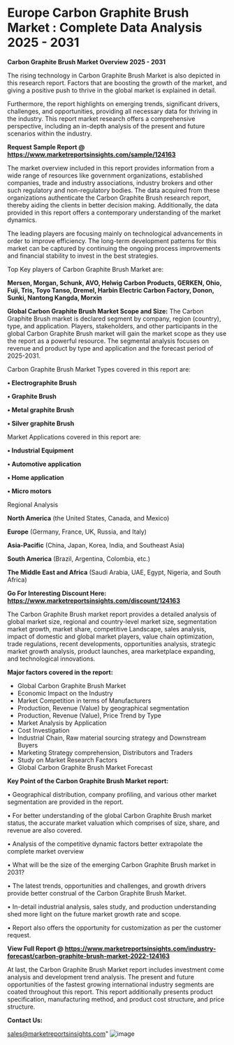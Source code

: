 # Europe Carbon Graphite Brush Market : Complete Data Analysis 2025 - 2031

<Strong> Carbon Graphite Brush Market Overview 2025 - 2031</strong>

The rising technology in Carbon Graphite Brush Market is also depicted in this research report. Factors that are boosting the growth of the market, and giving a positive push to thrive in the global market is explained in detail.

Furthermore, the report highlights on emerging trends, significant drivers, challenges, and opportunities, providing all necessary data for thriving in the industry. This report market research offers a comprehensive perspective, including an in-depth analysis of the present and future scenarios within the industry.

<strong>Request Sample Report @ <a href=https://www.marketreportsinsights.com/sample/124163>https://www.marketreportsinsights.com/sample/124163</a></strong>

The market overview included in this report provides information from a wide range of resources like government organizations, established companies, trade and industry associations, industry brokers and other such regulatory and non-regulatory bodies. The data acquired from these organizations authenticate the Carbon Graphite Brush research report, thereby aiding the clients in better decision making. Additionally, the data provided in this report offers a contemporary understanding of the market dynamics.

The leading players are focusing mainly on technological advancements in order to improve efficiency. The long-term development patterns for this market can be captured by continuing the ongoing process improvements and financial stability to invest in the best strategies.

Top Key players of Carbon Graphite Brush Market are:

<strong>Mersen, Morgan, Schunk, AVO, Helwig Carbon Products, GERKEN, Ohio, Fuji, Tris, Toyo Tanso, Dremel, Harbin Electric Carbon Factory, Donon, Sunki, Nantong Kangda, Morxin</strong>

<strong><b>Global Carbon Graphite Brush Market Scope and Size:</b></strong>
The Carbon Graphite Brush market is declared segment by company, region (country), type, and application. Players, stakeholders, and other participants in the global Carbon Graphite Brush market will gain the market scope as they use the report as a powerful resource. The segmental analysis focuses on revenue and product by type and application and the forecast period of 2025-2031.

Carbon Graphite Brush Market Types covered in this report are:

<strong>• Electrographite Brush

• Graphite Brush

• Metal graphite Brush

• Silver graphite Brush</strong>

Market Applications covered in this report are:

<strong>• Industrial Equipment

• Automotive application

• Home application

• Micro motors</strong> 

Regional Analysis

<strong>North America</strong> (the United States, Canada, and Mexico)

<strong>Europe</strong> (Germany, France, UK, Russia, and Italy)

<strong>Asia-Pacific</strong> (China, Japan, Korea, India, and Southeast Asia)

<strong>South America</strong> (Brazil, Argentina, Colombia, etc.)

<strong>The Middle East and Africa</strong> (Saudi Arabia, UAE, Egypt, Nigeria, and South Africa)

<strong>Go For Interesting Discount Here: <a href=https://www.marketreportsinsights.com/discount/124163>https://www.marketreportsinsights.com/discount/124163</a></strong>

The Carbon Graphite Brush market report provides a detailed analysis of global market size, regional and country-level market size, segmentation market growth, market share, competitive Landscape, sales analysis, impact of domestic and global market players, value chain optimization, trade regulations, recent developments, opportunities analysis, strategic market growth analysis, product launches, area marketplace expanding, and technological innovations.

<strong><b>Major factors covered in the report:</b></strong>
<ul>
  <li>Global Carbon Graphite Brush Market </li>
  <li>Economic Impact on the Industry</li>
  <li>Market Competition in terms of Manufacturers</li>
  <li>Production, Revenue (Value) by geographical segmentation</li>
  <li>Production, Revenue (Value), Price Trend by Type</li>
  <li>Market Analysis by Application</li>
  <li>Cost Investigation</li>
  <li>Industrial Chain, Raw material sourcing strategy and Downstream Buyers</li>
  <li>Marketing Strategy comprehension, Distributors and Traders</li>
  <li>Study on Market Research Factors</li>
  <li>Global Carbon Graphite Brush Market Forecast</li>
</ul>

<strong><b>Key Point of the Carbon Graphite Brush Market report:</b></strong>

• Geographical distribution, company profiling, and various other market segmentation are provided in the report.

• For better understanding of the global Carbon Graphite Brush market status, the accurate market valuation which comprises of size, share, and revenue are also covered.

• Analysis of the competitive dynamic factors better extrapolate the complete market overview

• What will be the size of the emerging Carbon Graphite Brush market in 2031?

• The latest trends, opportunities and challenges, and growth drivers provide better construal of the Carbon Graphite Brush Market.

• In-detail industrial analysis, sales study, and production understanding shed more light on the future market growth rate and scope.

• Report also offers the opportunity for customization as per the customer request.

<strong><b>View Full Report @ <a href=https://www.marketreportsinsights.com/industry-forecast/carbon-graphite-brush-market-2022-124163>https://www.marketreportsinsights.com/industry-forecast/carbon-graphite-brush-market-2022-124163</a></b></strong>


At last, the Carbon Graphite Brush Market report includes investment come analysis and development trend analysis. The present and future opportunities of the fastest growing international industry segments are coated throughout this report. This report additionally presents product specification, manufacturing method, and product cost structure, and price structure.

<strong>Contact Us:</strong>

sales@marketreportsinsights.com"
![image](https://github.com/user-attachments/assets/2e21bd5c-8aba-40db-9f1c-60f21ad4137c)
